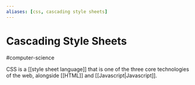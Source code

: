 ```yaml
---
aliases: [css, cascading style sheets]
---
```

# Cascading Style Sheets
#computer-science

CSS is a [[style sheet language]] that is one of the three core technologies of the web, alongside [[HTML]] and [[Javascript|Javascript]].

